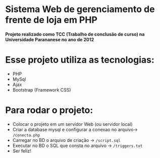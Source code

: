 # Sistema Web de gerenciamento de frente de loja em PHP

####  Projeto realizado como TCC (Trabalho de conclusão de curso) na Universidade Parananese no ano de 2012


# Esse projeto utiliza as tecnologias:
- PHP
- MySql
- Ajax
- Bootstrap (Framework CSS)

# Para rodar o projeto:

- Colocar o projeto em um servidor Web (ou servidor local)
- Criar a database mysql e configurar a conexao no arquivo-> `/conecta.php`
- Carregar no BD o arquivo de criação -> `/script.sql`
- Executar no BD o SQL que consta no arquivo -> `/triggers.txt`
- Ser feliz!
